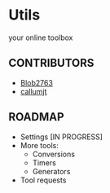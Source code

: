 # Utils
your online toolbox

## CONTRIBUTORS
- [Blob2763](https://github.com/Blob2763/)
- [callumjt](https://github.com/callumjt/)

## ROADMAP
- Settings [IN PROGRESS]
- More tools:
    - Conversions
    - Timers
    - Generators
- Tool requests
